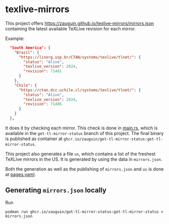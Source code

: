 # texlive-mirrors

This project offers <https://zauguin.github.io/texlive-mirrors/mirrors.json> containing the latest available TeXLive revision for each mirror.

Example:

```json
  "South America": {
    "Brazil": {
      "https://linorg.usp.br/CTAN/systems/texlive/tlnet/": {
        "status": "Alive",
        "texlive_version": 2024,
        "revision": 71481
      }
    },
    "Chile": {
      "https://ctan.dcc.uchile.cl/systems/texlive/tlnet/": {
        "status": "Alive",
        "texlive_version": 2024,
        "revision": 71486
      }
    }
  },
```

It does it by checking each mirror.
This check is done in [main.rs](https://github.com/zauguin/texlive-mirrors/blob/get-tl-mirror-status/src/main.rs), which is available in the `get-tl-mirror-status` branch of this project.
The final binary is published as container at `ghcr.io/zauguin/get-tl-mirror-status:get-tl-mirror-status`.

This project also generates a file `us`, which contains a list of the freshest TeXLive mirrors in the US.
It is generated by using the data in `mirrors.json`.

Both the generation as well as the publishing of `mirrors.json` and `us` is done at [pages.yaml](https://github.com/zauguin/texlive-mirrors/blob/trunk/.github/workflows/pages.yaml).

## Generating `mirrors.json` locally

Run

```terminal
podman run ghcr.io/zauguin/get-tl-mirror-status:get-tl-mirror-status > mirrors.json
```
